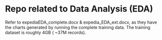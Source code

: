 # Repo related to Data Analysis (EDA)

Refer to expediaEDA_complete.docx & expedia_EDA_ext.docx, as they have the charts generated by running the complete training data.
The training dataset is roughly 4GB ( ~37M records).

